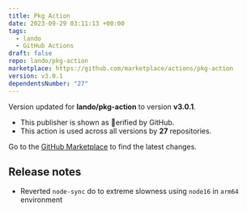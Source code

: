 ```yaml
---
title: Pkg Action
date: 2023-09-29 03:11:13 +00:00
tags:
  - lando
  - GitHub Actions
draft: false
repo: lando/pkg-action
marketplace: https://github.com/marketplace/actions/pkg-action
version: v3.0.1
dependentsNumber: "27"
---
```



Version updated for **lando/pkg-action** to version **v3.0.1**.
- This publisher is shown as erified by GitHub.
- This action is used across all versions by **27** repositories.

Go to the [GitHub Marketplace](https://github.com/marketplace/actions/pkg-action) to find the latest changes.

## Release notes

* Reverted `node-sync` do to extreme slowness using `node16` in `arm64` environment
